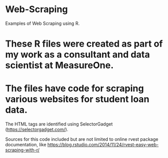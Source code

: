 # Web-Scraping
Examples of Web Scraping using R.

# These R files were created as part of my work as a consultant and data scientist at MeasureOne.
# The files have code for scraping various websites for student loan data.

The HTML tags are identified using SelectorGadget (https://selectorgadget.com/).

Sources for this code included but are not limited to online rvest package documentation, like https://blog.rstudio.com/2014/11/24/rvest-easy-web-scraping-with-r/ 
